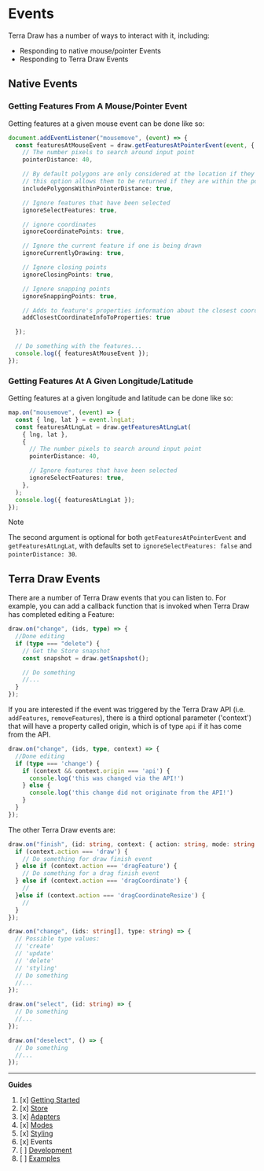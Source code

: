 # Events

Terra Draw has a number of ways to interact with it, including:

- Responding to native mouse/pointer Events
- Responding to Terra Draw Events

## Native Events

### Getting Features From A Mouse/Pointer Event

Getting features at a given mouse event can be done like so:

```typescript
document.addEventListener("mousemove", (event) => {
  const featuresAtMouseEvent = draw.getFeaturesAtPointerEvent(event, {
    // The number pixels to search around input point
    pointerDistance: 40,

    // By default polygons are only considered at the location if they are directly selected
    // this option allows them to be returned if they are within the pointer distance 
    includePolygonsWithinPointerDistance: true,

    // Ignore features that have been selected
    ignoreSelectFeatures: true,

    // ignore coordinates
    ignoreCoordinatePoints: true,

    // Ignore the current feature if one is being drawn
    ignoreCurrentlyDrawing: true,

    // Ignore closing points 
    ignoreClosingPoints: true,

    // Ignore snapping points 
    ignoreSnappingPoints: true,

    // Adds to feature's properties information about the closest coordinate to pointer event
    addClosestCoordinateInfoToProperties: true

  });

  // Do something with the features...
  console.log({ featuresAtMouseEvent });
});
```

### Getting Features At A Given Longitude/Latitude

Getting features at a given longitude and latitude can be done like so:

```typescript
map.on("mousemove", (event) => {
  const { lng, lat } = event.lngLat;
  const featuresAtLngLat = draw.getFeaturesAtLngLat(
    { lng, lat },
    {
      // The number pixels to search around input point
      pointerDistance: 40,

      // Ignore features that have been selected
      ignoreSelectFeatures: true,
    },
  );
  console.log({ featuresAtLngLat });
});
```

> [!NOTE]
> The second argument is optional for both `getFeaturesAtPointerEvent` and `getFeaturesAtLngLat`, with defaults set to `ignoreSelectFeatures: false` and `pointerDistance: 30`.

## Terra Draw Events

There are a number of Terra Draw events that you can listen to. For example, you can add a callback function that is invoked when Terra Draw has completed editing a Feature:

```typescript
draw.on("change", (ids, type) => {
  //Done editing
  if (type === "delete") {
    // Get the Store snapshot
    const snapshot = draw.getSnapshot();

    // Do something
    //...
  }
});
```

If you are interested if the event was triggered by the Terra Draw API (i.e. `addFeatures`, `removeFeatures`), there is a third optional parameter ('context') that will have a property called origin, which is of type `api` if it has come from the API.


```typescript
draw.on("change", (ids, type, context) => {
  //Done editing
  if (type === 'change') {
    if (context && context.origin === 'api') {
      console.log('this was changed via the API!')
    } else {
      console.log('this change did not originate from the API!')
    }
  }
});
```

The other Terra Draw events are:

```typescript
draw.on("finish", (id: string, context: { action: string, mode: string }) => {
  if (context.action === 'draw') {
    // Do something for draw finish event
  } else if (context.action === 'dragFeature') {
    // Do something for a drag finish event
  } else if (context.action === 'dragCoordinate') {
    //
  }else if (context.action === 'dragCoordinateResize') {
    //
  }
});

draw.on("change", (ids: string[], type: string) => {
  // Possible type values:
  // 'create'
  // 'update'
  // 'delete'
  // 'styling'
  // Do something
  //...
});

draw.on("select", (id: string) => {
  // Do something
  //...
});

draw.on("deselect", () => {
  // Do something
  //...
});
```

---

**Guides**

1. [x] [Getting Started](./1.GETTING_STARTED.md)
2. [x] [Store](./2.STORE.md)
3. [x] [Adapters](./3.ADAPTERS.md)
4. [x] [Modes](./4.MODES.md)
5. [x] [Styling](./5.STYLING.md)
6. [x] Events
7. [ ] [Development](./7.DEVELOPMENT.md)
8. [ ] [Examples](./7.EXAMPLES.md)
